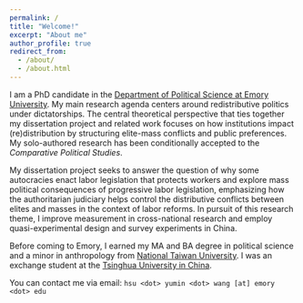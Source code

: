 ```yaml
---
permalink: /
title: "Welcome!"
excerpt: "About me"
author_profile: true
redirect_from: 
  - /about/
  - /about.html
---
```


I am a PhD candidate in the [Department of Political Science at Emory University](http://polisci.emory.edu/home/). My main research agenda centers around redistributive politics under dictatorships. The central theoretical perspective that ties together my dissertation project and related work focuses on how institutions impact (re)distribution by structuring elite-mass conflicts and public preferences. My solo-authored research has been conditionally accepted to the _Comparative Political Studies_.

My dissertation project seeks to answer the question of why some autocracies enact labor legislation that protects workers and explore mass political consequences of progressive labor legislation, emphasizing how the authoritarian judiciary helps control the distributive conflicts between elites and masses in the context of labor reforms. In pursuit of this research theme, I improve measurement  in cross-national research and employ quasi-experimental design and survey experiments in China.

Before coming to Emory, I earned my MA and BA degree in political science and a minor in anthropology from [National Taiwan University](https://www.ntu.edu.tw/english/). I was an exchange student at the [Tsinghua University in China](https://www.tsinghua.edu.cn/en/).

You can contact me via email: `hsu <dot> yumin <dot> wang [at] emory <dot> edu`
